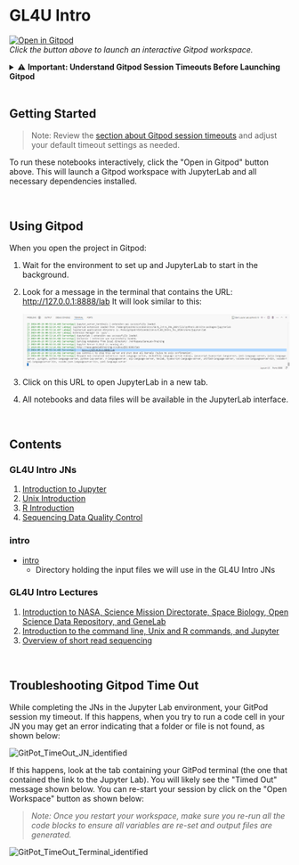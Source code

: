 # GL4U Intro 

[![Open in Gitpod](https://gitpod.io/button/open-in-gitpod.svg)](https://gitpod.io/#https://github.com/nasa/GeneLab-Training/tree/GL4U_Intro_2024)  
*Click the button above to launch an interactive Gitpod workspace.*  

<details id="understanding-gitpod-session-timeouts">
  <summary>⚠️ <strong>Important: Understand Gitpod Session Timeouts Before Launching Gitpod</strong></summary>

By default, Gitpod workspaces have an inactivity timeout of **30 minutes**. If there is no user input during this time, your workspace will stop. Additionally, if you close the Gitpod editor tab (but leave JupyterLab open), the timeout reduces to **5 minutes**. 

To avoid unexpected disconnections:

- **Keep both the Gitpod editor and JupyterLab tabs open while working.**

You can adjust your timeout settings (default: 30 minutes) in your [Gitpod User Preferences](https://gitpod.io/user/preferences) as shown below:

<img src="images/gitpod-user-preferences.png" align="center" alt=""/>

</details>  

<br>

## Getting Started  

> Note: Review the [section about Gitpod session timeouts](#understanding-gitpod-session-timeouts) and adjust your default timeout settings as needed.  

To run these notebooks interactively, click the "Open in Gitpod" button above. This will launch a Gitpod workspace with JupyterLab and all necessary dependencies installed.  

<br>

## Using Gitpod  

When you open the project in Gitpod:  

1. Wait for the environment to set up and JupyterLab to start in the background.
2. Look for a message in the terminal that contains the URL: http://127.0.0.1:8888/lab
   It will look similar to this:

   <img src="images/gitpod-jupyter-running.png" align="center" alt="Jupyter Server Running Message"/>

3. Click on this URL to open JupyterLab in a new tab.
4. All notebooks and data files will be available in the JupyterLab interface.

<br>

## Contents  

### GL4U Intro JNs  
1. [Introduction to Jupyter](GL4U_Intro_JNs/01-jupyter-intro.ipynb)
2. [Unix Introduction](GL4U_Intro_JNs/02-unix-intro.ipynb)
3. [R Introduction](GL4U_Intro_JNs/03-R-intro.ipynb)
4. [Sequencing Data Quality Control](GL4U_Intro_JNs/04-sequencing-data-QC.ipynb)

### intro  
* [intro](intro)
  - Directory holding the input files we will use in the GL4U Intro JNs

### GL4U Intro Lectures
1. [Introduction to NASA, Science Mission Directorate, Space Biology, Open Science Data Repository, and GeneLab](GL4U_Intro_Lectures/NASA_SB_OSDR_GL_Intro_2024_compressed.pdf)
2. [Introduction to the command line, Unix and R commands, and Jupyter](GL4U_Intro_Lectures/CL_R_Jupyter_Intro_2024.pdf)
3. [Overview of short read sequencing](GL4U_Intro_Lectures/Short_Read_Sequencing_Overview_2024_compressed.pdf)

<br>

## Troubleshooting Gitpod Time Out 

While completing the JNs in the Jupyter Lab environment, your GitPod session my timeout. If this happens, when you try to run a code cell in your JN you may get an error indicating that a folder or file is not found, as shown below:

![GitPot_TimeOut_JN_identified](https://github.com/user-attachments/assets/9a72cba3-64c6-4b54-bc9a-f9b5e635ecf7)

If this happens, look at the tab containing your GitPod terminal (the one that contained the link to the Jupyter Lab). You will likely see the "Timed Out" message shown below. You can re-start your session by click on the "Open Workspace" button as shown below:
> _Note: Once you restart your workspace, make sure you re-run all the code blocks to ensure all variables are re-set and output files are generated._

![GitPot_TimeOut_Terminal_identified](https://github.com/user-attachments/assets/91b2d26c-582c-415c-8e86-e52c2681f594)
